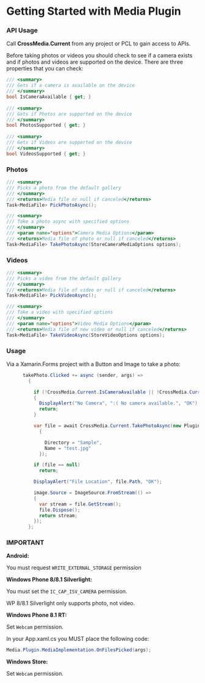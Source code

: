 # Getting Started with Media Plugin



### API Usage

Call **CrossMedia.Current** from any project or PCL to gain access to APIs.

Before taking photos or videos you should check to see if a camera exists and if photos and videos are supported on the device. There are three properties that you can check:

```csharp
/// <summary>
/// Gets if a camera is available on the device
/// </summary>
bool IsCameraAvailable { get; }
    
/// <summary>
/// Gets if Photos are supported on the device
/// </summary>
bool PhotosSupported { get; }
    
/// <summary>
/// Gets if Videos are supported on the device
/// </summary>
bool VideosSupported { get; }
```

### Photos
```csharp
/// <summary>
/// Picks a photo from the default gallery
/// </summary>
/// <returns>Media file or null if canceled</returns>
Task<MediaFile> PickPhotoAsync();

/// <summary>
/// Take a photo async with specified options
/// </summary>
/// <param name="options">Camera Media Options</param>
/// <returns>Media file of photo or null if canceled</returns>
Task<MediaFile> TakePhotoAsync(StoreCameraMediaOptions options);
```

### Videos
```csharp
/// <summary>
/// Picks a video from the default gallery
/// </summary>
/// <returns>Media file of video or null if canceled</returns>
Task<MediaFile> PickVideoAsync();

/// <summary>
/// Take a video with specified options
/// </summary>
/// <param name="options">Video Media Options</param>
/// <returns>Media file of new video or null if canceled</returns>
Task<MediaFile> TakeVideoAsync(StoreVideoOptions options);
```

### Usage
Via a Xamarin.Forms project with a Button and Image to take a photo:

```csharp
      takePhoto.Clicked += async (sender, args) =>
        {

          if (!CrossMedia.Current.IsCameraAvailable || !CrossMedia.Current.IsTakePhotosSupported)
          {
            DisplayAlert("No Camera", ":( No camera available.", "OK");
            return;
          }

          var file = await CrossMedia.Current.TakePhotoAsync(new Plugin.Media.Abstractions.StoreCameraMediaOptions
            {

              Directory = "Sample",
              Name = "test.jpg"
            });

          if (file == null)
            return;

          DisplayAlert("File Location", file.Path, "OK");

          image.Source = ImageSource.FromStream(() =>
          {
            var stream = file.GetStream();
            file.Dispose();
            return stream;
          }); 
        };
```


### **IMPORTANT**
**Android:**

You must request `WRITE_EXTERNAL_STORAGE` permission

**Windows Phone 8/8.1 Silverlight:**

You must set the `IC_CAP_ISV_CAMERA` permission.

WP 8/8.1 Silverlight only supports photo, not video.

**Windows Phone 8.1 RT:**

Set `Webcam` permission.

In your App.xaml.cs you MUST place the following code:

```csharp
Media.Plugin.MediaImplementation.OnFilesPicked(args);
```

**Windows Store:**

Set `Webcam` permission.
